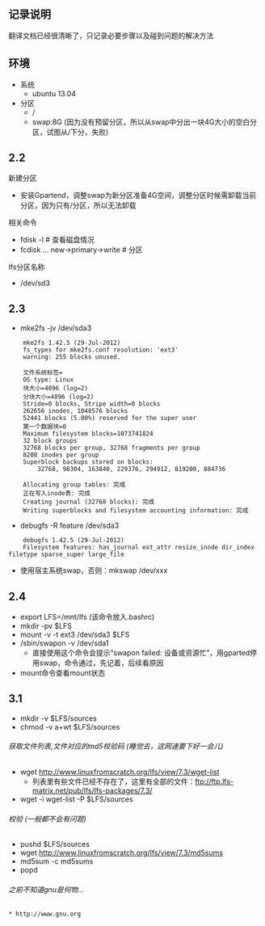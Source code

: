 ## 记录说明
翻译文档已经很清晰了，只记录必要步骤以及碰到问题的解决方法

## 环境
* 系统 
	* ubuntu 13.04
* 分区 
	* /
	* swap:8G (因为没有预留分区，所以从swap中分出一块4G大小的空白分区，试图从/下分，失败)

## 2.2
新建分区
* 安装Gpartend，调整swap为新分区准备4G空间，调整分区时候需卸载当前分区，因为只有/分区，所以无法卸载

相关命令
* fdisk -l # 查看磁盘情况
* fcdisk ... new->primary->write # 分区

lfs分区名称
* /dev/sd3

## 2.3
* mke2fs -jv /dev/sda3
````
	mke2fs 1.42.5 (29-Jul-2012)
	fs_types for mke2fs.conf resolution: 'ext3'
	warning: 255 blocks unused.

	文件系统标签=
	OS type: Linux
	块大小=4096 (log=2)
	分块大小=4096 (log=2)
	Stride=0 blocks, Stripe width=0 blocks
	262656 inodes, 1048576 blocks
	52441 blocks (5.00%) reserved for the super user
	第一个数据块=0
	Maximum filesystem blocks=1073741824
	32 block groups
	32768 blocks per group, 32768 fragments per group
	8208 inodes per group
	Superblock backups stored on blocks: 
		32768, 98304, 163840, 229376, 294912, 819200, 884736

	Allocating group tables: 完成                            
	正在写入inode表: 完成                            
	Creating journal (32768 blocks): 完成
	Writing superblocks and filesystem accounting information: 完成 
````
* debugfs -R feature /dev/sda3
````
	debugfs 1.42.5 (29-Jul-2012)
	Filesystem features: has_journal ext_attr resize_inode dir_index filetype sparse_super large_file
````
* 使用宿主系统swap，否则：mkswap /dev/xxx

## 2.4
* export LFS=/mnt/lfs (该命令放入.bashrc)
* mkdir -pv $LFS
* mount -v -t ext3 /dev/sda3 $LFS
* /sbin/swapon -v /dev/sda1
	* 直接使用这个命令会提示“swapon failed: 设备或资源忙”，用gparted停用swap，命令通过，先记着，后续看原因
* mount命令查看mount状态

## 3.1
* mkdir -v $LFS/sources
* chmod -v a+wt $LFS/sources

###### 获取文件列表,文件对应的md5校验码 (睡觉去，这网速要下好一会儿)
* wget http://www.linuxfromscratch.org/lfs/view/7.3/wget-list
	* 列表里有些文件已经不存在了，这里有全部的文件：ftp://ftp.lfs-matrix.net/pub/lfs/lfs-packages/7.3/
* wget -i wget-list -P $LFS/sources

###### 校验 (一般都不会有问题)
* pushd $LFS/sources
* wget http://www.linuxfromscratch.org/lfs/view/7.3/md5sums
* md5sum -c md5sums
* popd 
###### 之前不知道gnu是何物...
	* http://www.gnu.org
